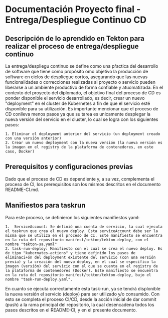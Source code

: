 # Documentación Proyecto final - Entrega/Despliegue Continuo CD 

## Descripción de lo aprendido en Tekton para realizar el proceso de entrega/despliegue continuo

La entrega/despliegu continuo se define como una pŕactica del desarrollo de software que tiene como propósito omo objetivo la producción de software en ciclos de despliegue cortos, asegurando que las nuevas funcionalidades o correcciones realizadas al proyecto o servicio pueden liberarse a un ambiente productivo de forma confiable y atuomatizada. 
En el contexto del proyecto del diplomado, el objetivo final del proceso de CD es ponder disponible el servicio desarrollado, es decir, crear un nuevo "deployment" en el cluster de Kubernetes a fin de que el servicio esté disponible para su utilización. 
Es importante mencionar que el proceso de CD conlleva menos pasos ya que su tarea es unicamente desplegar la nueva versión del servicio en el cluster, lo cual se logra con los siguientes pasos: 

    1. Eliminar el deployment anterior del servicio (un deployment creado con una versión anterior)
    2. Crear un nuevo deployment con la nueva versión (la nueva versión es la imagen en el registry de la plataforma de contenedores, en este caso, Docker)


## Prerequisitos y configuraciones previas 

Dado que el proceso de CD es dependiente y, a su vez, complementa el proceso de CI, los prerequisitos son los mismos descritos en el documento README-CI.md. 

## Manifiestos para taskrun 

Para este proceso, se definieron los siguientes manifiestos yaml: 

    1.  ServiceAccount: Se definió una cuenta de servicio, la cual ejecuta el taskrun que crea el nuevo deploy. Esta serviceAccount debe ser la misma que se utiliza en el proceso de CI. Este manifiesto se encuentra en la ruta del repositorio manifest/tekton/tekton-deploy, con el nombre "tekton-sa.yaml"
    2. task-run-deploy: Manifiesto con el cual se crea el nuevo deploy. Es de tipo "kubernates-actions" y tiene definido los pasos de eliminaci+ón del deployment existente del servicio (con una versión previa) y la creación del nuevo deploy, en el cual se especifico la imagen (versión) del servicio con el que se cuenta en el registry de la plataforma de contenedores (Docker). Este manifiesto se encuentra en la ruta del repositorio manifest/tekton/tekton-deploy, bajo el nombre "task-run-deploy.yaml". 


En cuanto se ejecuta correctamente esta task-run, ya se tendrá displonible la nueva versión el servicio (deploy) para ser utilizado y/o consumido. 
Con esto se completa el proceso CI/CD, desde la acción inicial de dar commit (push) a la rama principal del repositorio, la cual desencadena todos los pasos descritos en el README-CI, y en el presente documento. 


